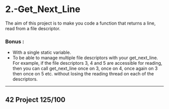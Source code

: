 # 2.-Get_Next_Line  

The aim of this project is to make you code a function that returns a line,
read from a file descriptor.

### Bonus :
* With a single static variable.
* To be able to manage multiple file descriptors with your get_next_line. For
example, if the file descriptors 3, 4 and 5 are accessible for reading, then you can
call get_next_line once on 3, once on 4, once again on 3 then once on 5 etc.
without losing the reading thread on each of the descriptors.


***

## 42 Project 125/100
